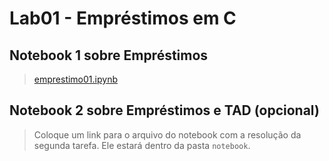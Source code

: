 # Lab01 - Empréstimos em C

## Notebook 1 sobre Empréstimos

> [emprestimo01.ipynb](https://github.com/LucJRibas/MC322-Laboratorios/blob/main/lab01/notebook/emprestimo01.ipynb)

## Notebook 2 sobre Empréstimos e TAD (opcional)

> Coloque um link para o arquivo do notebook com a resolução da segunda tarefa. Ele estará dentro da pasta `notebook`.
